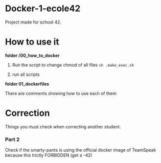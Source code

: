 # Docker-1-ecole42
Project made for school 42.

# How to use it 

**folder /00_how_to_docker**

1. Run the script to change chmod of all files
`sh .make_exec.sh`

2. run all scripts

**folder 01_dockerfiles**

There are comments showing how to use each of them

# Correction
Things you must check when correcting another student.

### Part 2 
Check if the smarty-pants is using the official docker image of TeamSpeak because this
trictly FORBIDDEN (get a -42)
